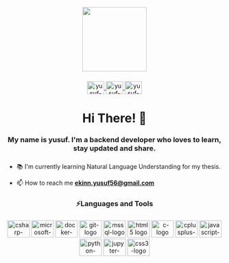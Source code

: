 <div align="center">
  <img height="150" src="https://user-images.githubusercontent.com/74038190/250967624-b3fef2db-e671-4610-bb84-1d65533dc5fb.gif" />
</div>

###

<div align="center">
  <a href="https://www.linkedin.com/in/yusuf-ekinn/" target="_blank">
  <img align="center" src="https://cdn.jsdelivr.net/npm/simple-icons@3.0.1/icons/linkedin.svg" alt="yusuf-ekin-linkedin" height="30" width="40" />
  </a>
  <a href="https://www.facebook.com/yusuf.ekin.3/" target="_blank">
  <img align="center" src="https://cdn.jsdelivr.net/npm/simple-icons@3.13.0/icons/facebook.svg" alt="yusuf-ekin-facebook" height="30" width="40" />
  </a>
  <a href="https://www.hackerrank.com/yusufekin34" target="_blank">
  <img align="center" src="https://cdn.jsdelivr.net/npm/simple-icons@3.13.0/icons/hackerrank.svg" alt="yusuf-ekin-hackerrank" height="30" width="40" />
  </a>
</div>

###

<h1 align="center">Hi There! 👋</h1>

###

<h3 align="center">My name is yusuf. I'm a backend developer who loves to learn, stay updated and share.</h3>

###

- 📚 I'm currently learning Natural Language Understanding for my thesis.

- 📫 How to reach me **ekinn.yusuf56@gmail.com**

###

<h3 align="center">⚡Languages and Tools</h3>

###

<div align="center">
  <img src="https://cdn.jsdelivr.net/gh/devicons/devicon/icons/csharp/csharp-plain.svg" height="40" width="52" alt="csharp-logo" />
  <img src="https://cdn.jsdelivr.net/gh/devicons/devicon/icons/dot-net/dot-net-plain-wordmark.svg" height="40" width="52" alt="microsoft-dotnet-logo" />
  <img src="https://cdn.jsdelivr.net/gh/devicons/devicon/icons/docker/docker-plain-wordmark.svg" height="40" width="52" alt="docker-logo" />
  <img src="https://cdn.jsdelivr.net/gh/devicons/devicon/icons/git/git-plain.svg" height="40" width="52" alt="git-logo" />
  <img src="https://cdn.jsdelivr.net/gh/devicons/devicon/icons/microsoftsqlserver/microsoftsqlserver-plain-wordmark.svg" height="40" width="52" alt="mssql-logo" />
  <img src="https://cdn.jsdelivr.net/gh/devicons/devicon/icons/html5/html5-plain.svg" height="40" width="52" alt="html5 logo" />
  <img src="https://cdn.jsdelivr.net/gh/devicons/devicon/icons/c/c-plain.svg" height="40" width="52" alt="c-logo" />
  <img src="https://cdn.jsdelivr.net/gh/devicons/devicon/icons/cplusplus/cplusplus-plain.svg" height="40" width="52" alt="cplusplus-logo" />
  <img src="https://cdn.jsdelivr.net/gh/devicons/devicon/icons/javascript/javascript-plain.svg" height="40" width="52" alt="javascript-logo" />
  <img src="https://cdn.jsdelivr.net/gh/devicons/devicon/icons/python/python-plain.svg" height="40" width="52" alt="python-logo" />
  <img src="https://cdn.jsdelivr.net/gh/devicons/devicon/icons/jupyter/jupyter-original-wordmark.svg" height="40" width="52" alt="jupyter-logo" />
  <img src="https://cdn.jsdelivr.net/gh/devicons/devicon/icons/css3/css3-plain.svg" height="40" width="52" alt="css3-logo" />
</div>
